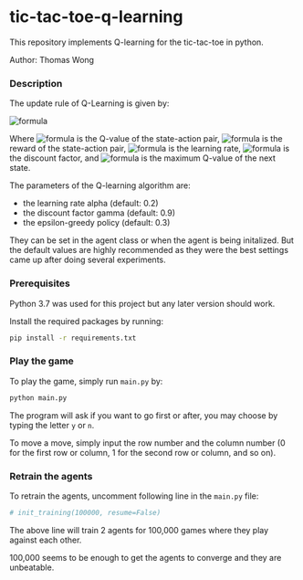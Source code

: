 # tic-tac-toe-q-learning

This repository implements Q-learning for the tic-tac-toe in python.

Author: Thomas Wong

### Description

The update rule of Q-Learning is given by:

![formula](https://render.githubusercontent.com/render/math?math=\bbox[white]{\huge%20Q(s,a)\leftarrow%20Q(s,a)%20%2B%20\alpha%20[(r(s,a)%20%2B%20\gamma\underset{{a}'}{max}%20Q({s}',{a}'))%20-%20Q(s,a)]})

Where ![formula](https://render.githubusercontent.com/render/math?math=\bbox[white]{Q(s,a)}) is the Q-value of the state-action pair, 
![formula](https://render.githubusercontent.com/render/math?math=\bbox[white]{r(s,a)}) is the reward of the state-action pair, 
![formula](https://render.githubusercontent.com/render/math?math=\bbox[white]{\alpha}) is the learning rate, 
![formula](https://render.githubusercontent.com/render/math?math=\bbox[white]{\gamma}) is the discount factor, and 
![formula](https://render.githubusercontent.com/render/math?math=\bbox[white]{\underset{{a}'}{max}%20Q({s}',{a}')}) is the maximum Q-value of the next state.

The parameters of the Q-learning algorithm are:
- the learning rate alpha (default: 0.2)
- the discount factor gamma (default: 0.9)
- the epsilon-greedy policy (default: 0.3)

They can be set in the agent class or when the agent is being initalized. But the default values are highly recommended as they were the best settings came up after doing several experiments.

### Prerequisites
Python 3.7 was used for this project but any later version should work.

Install the required packages by running:
```bash
pip install -r requirements.txt
```

### Play the game
To play the game, simply run `main.py` by:
```bash
python main.py
```

The program will ask if you want to go first or after, you may choose by typing the letter `y` or `n`.

To move a move, simply input the row number and the column number (0 for the first row or column, 1 for the second row or column, and so on).

### Retrain the agents
To retrain the agents, uncomment following line in the `main.py` file:
```python
# init_training(100000, resume=False)
```
The above line will train 2 agents for 100,000 games where they play against each other.

100,000 seems to be enough to get the agents to converge and they are unbeatable.